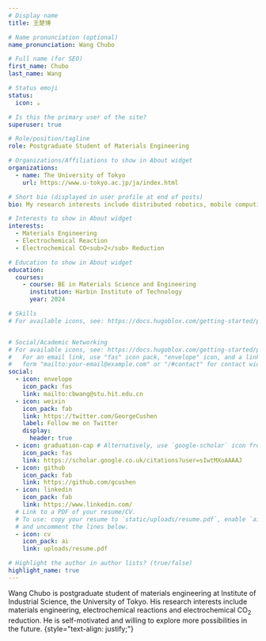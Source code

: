 ```yaml
---
# Display name
title: 王楚博

# Name pronunciation (optional)
name_pronunciation: Wang Chubo

# Full name (for SEO)
first_name: Chubo
last_name: Wang

# Status emoji
status:
  icon: ☕️

# Is this the primary user of the site?
superuser: true

# Role/position/tagline
role: Postgraduate Student of Materials Engineering

# Organizations/Affiliations to show in About widget
organizations:
  - name: The University of Tokyo
    url: https://www.u-tokyo.ac.jp/ja/index.html

# Short bio (displayed in user profile at end of posts)
bio: My research interests include distributed robotics, mobile computing and programmable matter.

# Interests to show in About widget
interests:
  - Materials Engineering
  - Electrochemical Reaction
  - Electrochemical CO<sub>2</sub> Reduction

# Education to show in About widget
education:
  courses:
    - course: BE in Materials Science and Engineering
      institution: Harbin Institute of Technology
      year: 2024

# Skills
# For available icons, see: https://docs.hugoblox.com/getting-started/page-builder/#icons


# Social/Academic Networking
# For available icons, see: https://docs.hugoblox.com/getting-started/page-builder/#icons
#   For an email link, use "fas" icon pack, "envelope" icon, and a link in the
#   form "mailto:your-email@example.com" or "/#contact" for contact widget.
social:
  - icon: envelope
    icon_pack: fas
    link: mailto:cbwang@stu.hit.edu.cn
  - icon: weixin
    icon_pack: fab
    link: https://twitter.com/GeorgeCushen
    label: Follow me on Twitter
    display:
      header: true
  - icon: graduation-cap # Alternatively, use `google-scholar` icon from `ai` icon pack
    icon_pack: fas
    link: https://scholar.google.co.uk/citations?user=sIwtMXoAAAAJ
  - icon: github
    icon_pack: fab
    link: https://github.com/gcushen
  - icon: linkedin
    icon_pack: fab
    link: https://www.linkedin.com/
  # Link to a PDF of your resume/CV.
  # To use: copy your resume to `static/uploads/resume.pdf`, enable `ai` icons in `params.yaml`,
  # and uncomment the lines below.
  - icon: cv
    icon_pack: ai
    link: uploads/resume.pdf

# Highlight the author in author lists? (true/false)
highlight_name: true
---
```


Wang Chubo is postgraduate student of materials engineering at Institute of Industrial Science, the University of Tokyo. His research interests include materials engineering, electrochemical reactions and electrochemical CO<sub>2</sub> reduction. He is self-motivated and willing to explore more possibilities in the future.
{style="text-align: justify;"}
